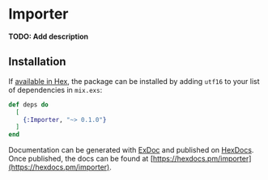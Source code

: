 # Importer

**TODO: Add description**

## Installation

If [available in Hex](https://hex.pm/docs/publish), the package can be installed
by adding `utf16` to your list of dependencies in `mix.exs`:

```elixir
def deps do
  [
    {:Importer, "~> 0.1.0"}
  ]
end
```

Documentation can be generated with [ExDoc](https://github.com/elixir-lang/ex_doc)
and published on [HexDocs](https://hexdocs.pm). Once published, the docs can
be found at [https://hexdocs.pm/importer](https://hexdocs.pm/importer).

